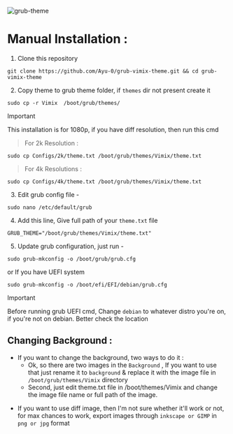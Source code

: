 ![grub-theme](https://github.com/user-attachments/assets/115946bd-191d-413e-b234-45ca950d1226)

# Manual Installation :
1. Clone this repository
```
git clone https://github.com/Ayu-0/grub-vimix-theme.git && cd grub-vimix-theme
```
2. Copy theme to grub theme folder, if `themes` dir not present create it
```
sudo cp -r Vimix  /boot/grub/themes/
```
> [!IMPORTANT]
> This installation is for 1080p, if you have diff resolution, then run this cmd

> For 2k Resolution :
```
sudo cp Configs/2k/theme.txt /boot/grub/themes/Vimix/theme.txt
```
> For 4k Resolutions :
```
sudo cp Configs/4k/theme.txt /boot/grub/themes/Vimix/theme.txt
```
&nbsp;
3. Edit grub config file -
```
sudo nano /etc/default/grub
```
4. Add this line, Give full path of your ``theme.txt`` file
```
GRUB_THEME="/boot/grub/themes/Vimix/theme.txt"
```
5. Update grub configuration, just run -
```
sudo grub-mkconfig -o /boot/grub/grub.cfg
```
or If you have UEFI system

```
sudo grub-mkconfig -o /boot/efi/EFI/debian/grub.cfg
```
> [!IMPORTANT]
> Before running grub UEFI cmd, Change `debian` to whatever distro you're on, if you're not on debian. Better check the location


## Changing Background :
- If you want to change the background, two ways to do it :
  - Ok, so there are two images in the `Background` , If you want to use that just rename it to `background` & replace it with the image file in  `/boot/grub/themes/Vimix` directory
  - Second, just edit theme.txt file in /boot/themes/Vimix and change the image file name or full path of the image.
* If you want to use diff image, then I'm not sure whether it'll work or not, for max chances to work, export images through ``inkscape or GIMP`` in ``png or jpg`` format
